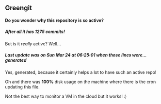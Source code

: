 ## Greengit

#### Do you wonder why this repository is so active?

##### After all it has 1275 commits!

But is it *really* active? Well...

##### Last update was on Sun Mar 24 at 06:25:01 when those lines were... generated

Yes, generated, because it certainly helps a lot to have such an active repo!

Oh and there was **100%** disk usage on the machine
where there is the cron updating this file.

Not the best way to monitor a VM in the cloud but it works! :)
